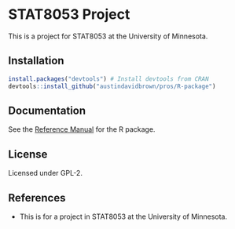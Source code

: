STAT8053 Project
===========

This is a project for STAT8053 at the University of Minnesota.

Installation
-------

```r
install.packages("devtools") # Install devtools from CRAN
devtools::install_github("austindavidbrown/pros/R-package")
```

Documentation
-------
See the [Reference Manual](https://github.com/austindavidbrown/pros/blob/master/pros-manual.pdf) for the R package.

License
-------
Licensed under GPL-2.

References
---------
- This is for a project in STAT8053 at the University of Minnesota.



